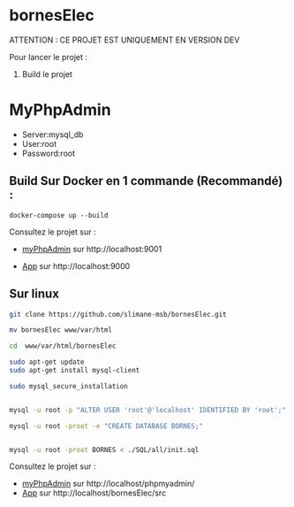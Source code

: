 # bornesElec

ATTENTION : CE PROJET EST UNIQUEMENT EN VERSION DEV

Pour lancer le projet :
1. Build le projet 

# MyPhpAdmin
- Server:mysql_db
- User:root
- Password:root


## Build Sur Docker en 1 commande (Recommandé) : 
```
docker-compose up --build
```

Consultez le projet sur : 
- [myPhpAdmin](http://localhost:9001) sur http://localhost:9001

- [App](http://localhost:9000) sur http://localhost:9000

## Sur linux 
```bash
git clone https://github.com/slimane-msb/bornesElec.git

mv bornesElec www/var/html 

cd  www/var/html/bornesElec

sudo apt-get update
sudo apt-get install mysql-client

sudo mysql_secure_installation


mysql -u root -p "ALTER USER 'root'@'localhost' IDENTIFIED BY 'root';"

mysql -u root -proot -e "CREATE DATABASE BORNES;"


mysql -u root -proot BORNES < ./SQL/all/init.sql

```

Consultez le projet sur : 
- [myPhpAdmin](http://localhost/phpmyadmin/) sur http://localhost/phpmyadmin/
- [App](http://localhost/bornesElec/src) sur http://localhost/bornesElec/src